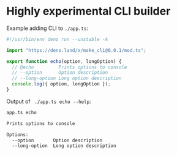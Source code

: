 Highly experimental CLI builder
===============================

Example adding CLI to `./app.ts`:

```js
#!/usr/bin/env deno run --unstable -A

import "https://deno.land/x/make_cli@0.0.1/mod.ts";

export function echo(option, longOption) {
  // @echo         Prints options to console
  // --option      Option description
  // --long-option Long option description
  console.log({ option, longOption });
}
```

Output of ` ./app.ts echo --help`:

```sh
app.ts echo

Prints options to console

Options:
  --option       Option description
  --long-option  Long option description
```
